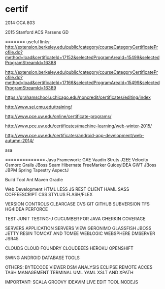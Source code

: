 certif
======

2014
OCA 803

2015
Stanford ACS
Parsens GD


=======
useful links:
http://extension.berkeley.edu/public/category/courseCategoryCertificateProfile.do?method=load&certificateId=17152&selectedProgramAreaId=15499&selectedProgramStreamId=16388

http://extension.berkeley.edu/public/category/courseCategoryCertificateProfile.do?method=load&certificateId=17166&selectedProgramAreaId=15499&selectedProgramStreamId=16389

https://grahamschool.uchicago.edu/noncredit/certificates/editing/index

http://www.sei.cmu.edu/training/

http://www.pce.uw.edu/online/certificate-programs/

http://www.pce.uw.edu/certificates/machine-learning/web-winter-2015/

http://www.pce.uw.edu/certificates/android-app-development/web-autumn-2014/

asa

==============
Java Framework:
GAE
Vaadin
Struts
J2EE
Velocity
Osmorc
Grails
JBoss Seam
Hibernate
FreeMarker
GuiceyIDEA
GWT
JBoss JBPM
Spring
Tapestry
AspectJ

Build Tool 
Ant
Maven
Gradle

Web Development
HTML
LESS
JS
REST CLIENT
HAML
SASS
COFFEESCRIPT
CSS
STYLUS
FLASH/FLEX

VERSION CONTROLS
CLEARCASE
CVS
GIT
GITHUB
SUBVERSION
TFS
HG4IDEA
PERFORCE

TEST
JUNIT
TESTNG-J
CUCUMBER FOR JAVA
GHERKIN
COVERAGE

SERVERS
APPLICATION SERVERS VIEW 
GERONIMO
GLASSFISH
JBOSS
JETTY
RESIN
TOMCAT AND TOMEE
WEBLOGIC
WEBSPHERE
DMSERVER
JSR45

CLOUDS
CLOUD FOUNDRY
CLOUDBEES
HEROKU
OPENSHIFT



SWING
ANDROID
DATABASE TOOLS


OTHERS:
BYTECODE VIEWER
DSM ANALYSIS
ECLIPSE
REMOTE ACCES
TASH MANAGEMENT 
TERMINAL 
UML
YAML
XSLT AND XPATH



IMPORTANT:
SCALA
GROOVY
IDEAVIM
LIVE EDIT TOOL
NODEJS

